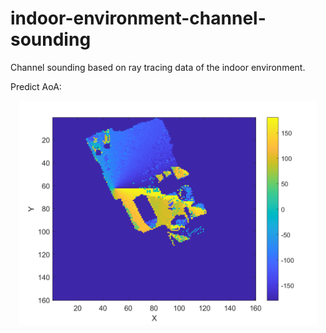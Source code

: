 # indoor-environment-channel-sounding
 Channel sounding based on ray tracing data of the indoor environment.

Predict AoA:

<p align="center"><img src="https://github.com/MingshengYin/indoor-environment-channel-sounding/blob/main/Channel-Sounding/predictAoa.png" height="95%" width="95%"> </p >
